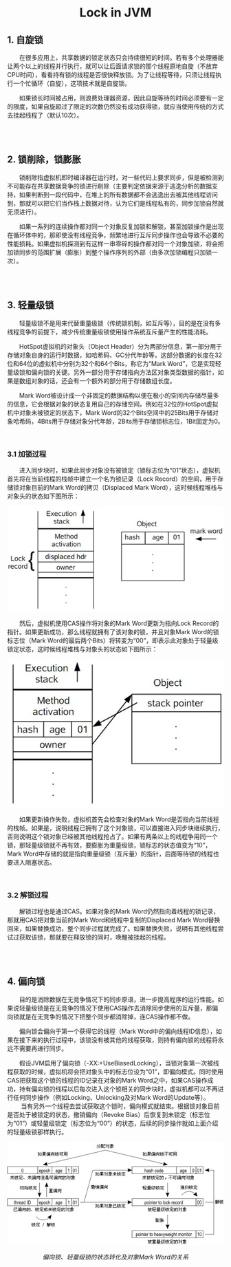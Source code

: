 # <center>Lock in JVM</center>



## 1. 自旋锁
&#12288;&#12288;在很多应用上，共享数据的锁定状态只会持续很短的时间。若有多个处理器能让两个以上的线程并行执行，就可以让后面请求锁的那个线程原地自旋（不放弃CPU时间），看看持有锁的线程是否很快释放锁。为了让线程等待，只须让线程执行一个忙循环（自旋），这项技术就是自旋锁。

&#12288;&#12288;如果锁长时间被占用，则浪费处理器资源，因此自旋等待的时间必须要有一定的限度，如果自旋超过了限定的次数仍然没有成功获得锁，就应当使用传统的方式去挂起线程了（默认10次）。

<br></br>



## 2. 锁削除，锁膨胀
&#12288;&#12288;锁削除指虚拟机即时编译器在运行时，对一些代码上要求同步，但是被检测到不可能存在共享数据竞争的锁进行削除（主要判定依据来源于逃逸分析的数据支持，如果判断到一段代码中，在堆上的所有数据都不会逃逸出去被其他线程访问到，那就可以把它们当作栈上数据对待，认为它们是线程私有的，同步加锁自然就无须进行）。

&#12288;&#12288;如果一系列的连续操作都对同一个对象反复加锁和解锁，甚至加锁操作是出现在循环体中的，那即使没有线程竞争，频繁地进行互斥同步操作也会导致不必要的性能损耗。如果虚拟机探测到有这样一串零碎的操作都对同一个对象加锁，将会把加锁同步的范围扩展（膨胀）到整个操作序列的外部（由多次加锁编程只加锁一次）。

<br></br>



## 3. 轻量级锁
&#12288;&#12288;轻量级锁不是用来代替重量级锁（传统锁机制，如互斥等），目的是在没有多线程竞争的前提下，减少传统重量级锁使用操作系统互斥量产生的性能消耗。

&#12288;&#12288;HotSpot虚拟机的对象头（Object Header）分为两部分信息，第一部分用于存储对象自身的运行时数据，如哈希码、GC分代年龄等，这部分数据的长度在32位和64位的虚拟机中分别为32个和64个Bits，称它为“Mark Word”，它是实现轻量级锁和偏向锁的关键。另外一部分用于存储指向方法区对象类型数据的指针，如果是数组对象的话，还会有一个额外的部分用于存储数组长度。

&#12288;&#12288;Mark Word被设计成一个非固定的数据结构以便在极小的空间内存储尽量多的信息，它会根据对象的状态复用自己的存储空间。例如在32位的HotSpot虚拟机中对象未被锁定的状态下，Mark Word的32个Bits空间中的25Bits用于存储对象哈希码，4Bits用于存储对象分代年龄，2Bits用于存储锁标志位，1Bit固定为0。

<br>


### 3.1 加锁过程
&#12288;&#12288;进入同步块时，如果此同步对象没有被锁定（锁标志位为“01”状态），虚拟机首先将在当前线程的栈帧中建立一个名为锁记录（Lock Record）的空间，用于存储锁对象目前的Mark Word的拷贝（Displaced Mark Word），这时候线程堆栈与对象头的状态如下图所示：

<p align="center">
  <img src="./Images/lock1.png"/>
</p>

&#12288;&#12288;然后，虚拟机使用CAS操作将对象的Mark Word更新为指向Lock Record的指针。如果更新成功，那么线程就拥有了该对象的锁，并且对象Mark Word的锁标志位（Mark Word的最后两个Bits）将转变为“00”，即表示此对象处于轻量级锁定状态，这时候线程堆栈与对象头的状态如下图所示：

<p align="center">
  <img src="./Images/lock2.png"/>
</p>

&#12288;&#12288;如果更新操作失败，虚拟机首先会检查对象的Mark Word是否指向当前线程的栈帧。如果是，说明线程已拥有了这个对象锁，可以直接进入同步块继续执行，否则说明这个锁对象已经被其他线程抢占了。如果有两条以上的线程争用同一个锁，那轻量级锁就不再有效，要膨胀为重量级锁，锁标志的状态值变为“10”，Mark Word中存储的就是指向重量级锁（互斥量）的指针，后面等待锁的线程也要进入阻塞状态。

<br>


### 3.2 解锁过程
&#12288;&#12288;解锁过程也是通过CAS。如果对象的Mark Word仍然指向着线程的锁记录，那就用CAS把对象当前的Mark Word和线程中复制的Displaced Mark Word替换回来，如果替换成功，整个同步过程就完成了。如果替换失败，说明有其他线程尝试过获取该锁，那就要在释放锁的同时，唤醒被挂起的线程。

<br></br>



## 4. 偏向锁
&#12288;&#12288;目的是消除数据在无竞争情况下的同步原语，进一步提高程序的运行性能。如果说轻量级锁是在无竞争的情况下使用CAS操作去消除同步使用的互斥量，那偏向锁就是在无竞争的情况下把整个同步都消除掉，连CAS操作都不做。

&#12288;&#12288;偏向锁会偏向于第一个获得它的线程（Mark Word中的偏向线程ID信息），如果在接下来的执行过程中，该锁没有被其他的线程获取，则持有偏向锁的线程将永远不需要再进行同步。

&#12288;&#12288;假设JVM启用了偏向锁（-XX:+UseBiasedLocking），当锁对象第一次被线程获取的时候，虚拟机将会把对象头中的标志位设为“01”，即偏向模式。同时使用CAS把获取这个锁的线程的ID记录在对象的Mark Word之中，如果CAS操作成功，持有偏向锁的线程以后每次进入这个锁相关的同步块时，虚拟机都可以不再进行任何同步操作（例如Locking、Unlocking及对Mark Word的Update等）。 　　 当有另外一个线程去尝试获取这个锁时，偏向模式就结束。根据锁对象目前是否处于被锁定的状态，撤销偏向（Revoke Bias）后恢复到未锁定（标志位为“01”）或轻量级锁定（标志位为“00”）的状态，后续的同步操作就如上面介绍的轻量级锁那样执行。

<p align="center">
  <img src="./Images/lock3.png"/>
</p>
<center><i>偏向锁、轻量级锁的状态转化及对象Mark Word的关系</i></center>

